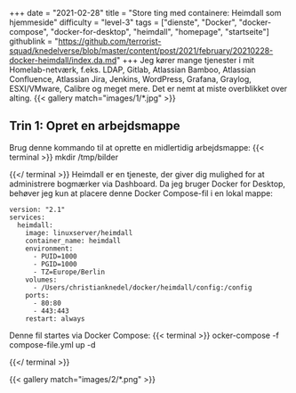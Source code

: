 +++
date = "2021-02-28"
title = "Store ting med containere: Heimdall som hjemmeside"
difficulty = "level-3"
tags = ["dienste", "Docker", "docker-compose", "docker-for-desktop", "heimdall", "homepage", "startseite"]
githublink = "https://github.com/terrorist-squad/knedelverse/blob/master/content/post/2021/february/20210228-docker-heimdall/index.da.md"
+++
Jeg kører mange tjenester i mit Homelab-netværk, f.eks. LDAP, Gitlab, Atlassian Bamboo, Atlassian Confluence, Atlassian Jira, Jenkins, WordPress, Grafana, Graylog, ESXI/VMware, Calibre og meget mere. Det er nemt at miste overblikket over alting.
{{< gallery match="images/1/*.jpg" >}}

## Trin 1: Opret en arbejdsmappe
Brug denne kommando til at oprette en midlertidig arbejdsmappe:
{{< terminal >}}
mkdir /tmp/bilder

{{</ terminal >}}
Heimdall er en tjeneste, der giver dig mulighed for at administrere bogmærker via Dashboard. Da jeg bruger Docker for Desktop, behøver jeg kun at placere denne Docker Compose-fil i en lokal mappe:
```
version: "2.1"
services:
  heimdall:
    image: linuxserver/heimdall
    container_name: heimdall
    environment:
      - PUID=1000
      - PGID=1000
      - TZ=Europe/Berlin
    volumes:
      - /Users/christianknedel/docker/heimdall/config:/config
    ports:
      - 80:80
      - 443:443
    restart: always

```
Denne fil startes via Docker Compose:
{{< terminal >}}
ocker-compose -f compose-file.yml up -d

{{</ terminal >}}

{{< gallery match="images/2/*.png" >}}

